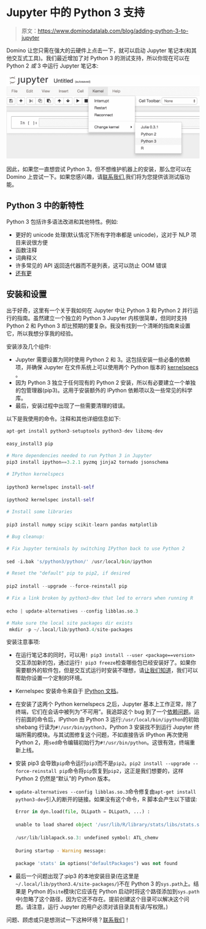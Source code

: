 # Jupyter 中的 Python 3 支持

> 原文：<https://www.dominodatalab.com/blog/adding-python-3-to-jupyter>

Domino 让您只需在强大的云硬件上点击一下，就可以启动 Jupyter 笔记本(和其他交互式工具)。我们最近增加了对 Python 3 的测试支持，所以你现在可以在 Python 2 *或* 3 中运行 Jupyter 笔记本:

![Python 3 in Jupyter](img/5314a3dff703d430d537bfe520b91969.png)

因此，如果您一直想尝试 Python 3，但不想维护机器上的安装，那么您可以在 Domino 上尝试一下。如果您感兴趣，请[联系我们](mailto:support@dominodatalab.com?utm_source=blog&utm_medium=post&utm_campaign=adding-python-3-to-jupyter),我们将为您提供该测试版功能。

## Python 3 中的新特性

Python 3 包括许多语法改进和其他特性。例如:

*   更好的 unicode 处理(默认情况下所有字符串都是 unicode)，这对于 NLP 项目来说很方便
*   函数注释
*   词典释义
*   许多常见的 API 返回迭代器而不是列表，这可以防止 OOM 错误
*   [还有更](https://docs.python.org/3/whatsnew/3.0.html)

## 安装和设置

出于好奇，这里有一个关于我如何在 Jupyter 中让 Python 3 和 Python 2 并行运行的指南。虽然建立一个独立的 Python 3 Jupyter 内核很简单，但同时支持 Python 2 和 Python 3 却比预期的要复杂。我没有找到一个清晰的指南来设置它，所以我想分享我的经验。

安装涉及几个组件:

*   Jupyter 需要设置为同时使用 Python 2 和 3。这包括安装一些必备的依赖项，并确保 Jupyter 在文件系统上可以使用两个 Python 版本的 [kernelspecs](http://jupyter-client.readthedocs.org/en/latest/kernels.html#kernelspecs) 。
*   因为 Python 3 独立于任何现有的 Python 2 安装，所以有必要建立一个单独的包管理器(pip3)。这用于安装额外的 IPython 依赖项以及一些常见的科学库。
*   最后，安装过程中出现了一些需要清理的错误。

以下是我使用的命令。注释和其他详细信息如下:

```py
apt-get install python3-setuptools python3-dev libzmq-dev

easy_install3 pip
```

```py
# More dependencies needed to run Python 3 in Jupyter
pip3 install ipython==3.2.1 pyzmq jinja2 tornado jsonschema
```

```py
# IPython kernelspecs

ipython3 kernelspec install-self

ipython2 kernelspec install-self
```

```py
# Install some libraries

pip3 install numpy scipy scikit-learn pandas matplotlib
```

```py
# Bug cleanup:
```

```py
# Fix Jupyter terminals by switching IPython back to use Python 2

sed -i.bak 's/python3/python/' /usr/local/bin/ipython
```

```py
# Reset the "default" pip to pip2, if desired

pip2 install --upgrade --force-reinstall pip
```

```py
# Fix a link broken by python3-dev that led to errors when running R

echo | update-alternatives --config libblas.so.3
```

```py
# Make sure the local site packages dir exists
 mkdir -p ~/.local/lib/python3.4/site-packages

```

安装注意事项:

*   在运行笔记本的同时，可以用`! pip3 install --user <package==version>`交互添加新的包，通过运行`! pip3 freeze`检查哪些包已经安装好了。如果你需要额外的软件包，但是交互式运行时安装不理想，请[让我们知道](mailto:support@dominodatalab.com?utm_source=blog&utm_medium=post&utm_campaign=adding-python-3-to-jupyter)，我们可以帮助你设置一个定制的环境。
*   Kernelspec 安装命令来自于 [IPython 文档](http://ipython.readthedocs.org/en/stable/install/kernel_install.html)。
*   在安装了这两个 Python kernelspecs 之后，Jupyter 基本上工作正常，除了终端，它们在会话中被列为“不可用”。我追踪这个 bug 到了一个[依赖问题](http://stackoverflow.com/a/29043849)。运行前面的命令后，IPython 由 Python 3 运行:`/usr/local/bin/ipython`的初始 shebang 行读为`#!/usr/bin/python3`，Python 3 安装找不到运行 Jupyter 终端所需的模块。与其试图修复这个问题，不如直接告诉 IPython 再次使用 Python 2，用`sed`命令编辑初始行为`#!/usr/bin/python`。这很有效，终端重新上线。
*   安装 pip3 会导致`pip`命令运行`pip3`而不是`pip2`。`pip2 install --upgrade --force-reinstall pip`命令将`pip`恢复到`pip2`，这正是我们想要的，这样 Python 2 仍然是“默认”的 Python 版本。
*   `update-alternatives --config libblas.so.3`命令修复由`apt-get install python3-dev`引入的断开的链接。如果没有这个命令，R 脚本会产生以下错误:

    ```py
    Error in dyn.load(file, DLLpath = DLLpath, ...) :

    unable to load shared object '/usr/lib/R/library/stats/libs/stats.so':

    /usr/lib/liblapack.so.3: undefined symbol: ATL_chemv

    During startup - Warning message:

    package 'stats' in options("defaultPackages") was not found
    ```

*   最后一个问题出现了:pip3 的本地安装目录(在这里是`~/.local/lib/python3.4/site-packages/`)不在 Python 3 的`sys.path`上。结果是 Python 的`site`模块(它应该在 Python 启动时将这个路径添加到`sys.path`中)忽略了这个路径，因为它还不存在。提前创建这个目录可以解决这个问题。请注意，运行 Jupyter 的用户必须对该目录具有读/写权限。)

问题、顾虑或只是想测试一下这种环境？[联系我们](mailto:support@dominodatalab.com?utm_source=blog&utm_medium=post&utm_campaign=adding-python-3-to-jupyter)！